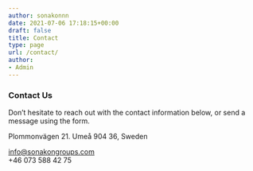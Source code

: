 ```yaml
---
author: sonakonnn
date: 2021-07-06 17:18:15+00:00
draft: false
title: Contact
type: page
url: /contact/
author:
- Admin
---
```




















### **Contact Us**

























Don’t hesitate to reach out with the contact information below, or send a message using the form.























Plommonvägen 21.                        Umeå 904 36, Sweden







[info@sonakongroups.com](mailto:info@sonakonmusic.com)  
+46 073 588 42 75




















